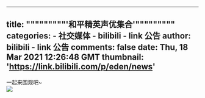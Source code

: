 
---
title: """""""""'和平精英声优集合'"""""""""
categories: 
    - 社交媒体
    - bilibili - link 公告
author: bilibili - link 公告
comments: false
date: Thu, 18 Mar 2021 12:26:48 GMT
thumbnail: 'https://link.bilibili.com/p/eden/news'
---

<div>   
一起来围观吧~<br><img src="https://link.bilibili.com/p/eden/news" referrerpolicy="no-referrer">  
</div>
            